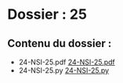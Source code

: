 # Dossier : 25
 
 ## Contenu du dossier : 
- 24-NSI-25.pdf [24-NSI-25.pdf](./24-NSI-25.pdf)
- 24-NSI-25.py [24-NSI-25.py](./24-NSI-25.py)
